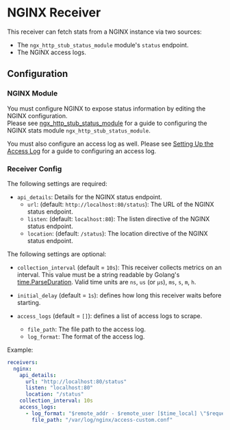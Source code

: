 # NGINX Receiver

This receiver can fetch stats from a NGINX instance via two sources:  
* The `ngx_http_stub_status_module` module's `status` endpoint.
* The NGINX access logs.

## Configuration

### NGINX Module

You must configure NGINX to expose status information by editing the NGINX configuration.  
Please see [ngx_http_stub_status_module](http://nginx.org/en/docs/http/ngx_http_stub_status_module.html) for a guide to configuring the NGINX stats module `ngx_http_stub_status_module`.

You must also configure an access log as well. Please see [Setting Up the Access Log](https://docs.nginx.com/nginx/admin-guide/monitoring/logging/#setting-up-the-access-log) for a guide to configuring an access log.

### Receiver Config

The following settings are required:
- `api_details`: Details for the NGINX status endpoint.
    - `url`: (default: `http://localhost:80/status`): The URL of the NGINX status endpoint.
    - `listen`: (default: `localhost:80`): The listen directive of the NGINX status endpoint.
    - `location`: (default: `/status`): The location directive of the NGINX status endpoint.

The following settings are optional:

- `collection_interval` (default = `10s`): This receiver collects metrics on an interval. This value must be a string readable by Golang's [time.ParseDuration](https://pkg.go.dev/time#ParseDuration). Valid time units are `ns`, `us` (or `µs`), `ms`, `s`, `m`, `h`.

- `initial_delay` (default = `1s`): defines how long this receiver waits before starting.

- `access_logs` (default = `[]`): defines a list of access logs to scrape.
    - `file_path`: The file path to the access log.
    - `log_format`: The format of the access log.

Example:

```yaml
receivers:
  nginx:
    api_details:
      url: "http://localhost:80/status"
      listen: "localhost:80"
      location: "/status"    
    collection_interval: 10s
    access_logs:
      - log_format: "$remote_addr - $remote_user [$time_local] \"$request\" $status $body_bytes_sent \"$http_referer\" \"$http_user_agent\" \"$http_x_forwarded_for\"\"$upstream_cache_status\""
        file_path: "/var/log/nginx/access-custom.conf"
```
